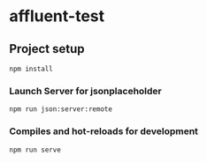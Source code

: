 # affluent-test

## Project setup
```
npm install
```

### Launch Server for jsonplaceholder
```
npm run json:server:remote
```

### Compiles and hot-reloads for development
```
npm run serve
```
